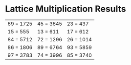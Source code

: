 # Lattice Multiplication Results

|   |   |   |
|---|---|---|
| 69 = 1725 | 45 = 3645 | 23 = 437 |
| 15 = 555 | 13 = 611 | 17 = 612 |
| 84 = 5712 | 72 = 1296 | 26 = 1014 |
| 86 = 1806 | 89 = 6764 | 93 = 5859 |
| 97 = 3783 | 74 = 3996 | 85 = 3740 |
